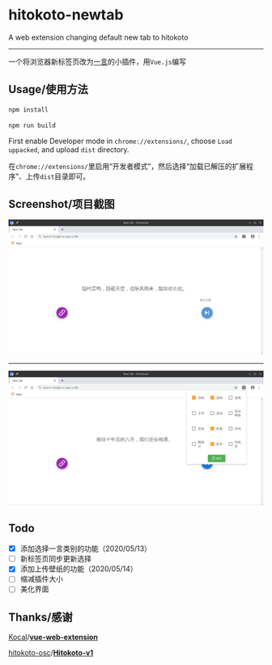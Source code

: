 # hitokoto-newtab
A web extension changing default new tab to hitokoto

___

一个将浏览器新标签页改为[一言](https://hitokoto.cn/)的小插件，用`Vue.js`编写

## Usage/使用方法

```bash
npm install
```

```bash
npm run build
```

First enable Developer mode in `chrome://extensions/`, choose `Load uppacked`, and upload `dist` directory.

在`chrome://extensions/`里启用“开发者模式”，然后选择“加载已解压的扩展程序”、上传`dist`目录即可。

## Screenshot/项目截图

![](images/newtab.png)

---

![](images/popup.png)



## Todo

+ [x] 添加选择一言类别的功能（2020/05/13）
+ [ ] 新标签页同步更新选择
+ [x] 添加上传壁纸的功能（2020/05/14）
+ [ ] 缩减插件大小
+ [ ] 美化界面

## Thanks/感谢

[Kocal](https://github.com/Kocal)/**[vue-web-extension](https://github.com/Kocal/vue-web-extension)**

[hitokoto-osc](https://github.com/hitokoto-osc)/**[Hitokoto-v1](https://github.com/hitokoto-osc/Hitokoto-v1)**
